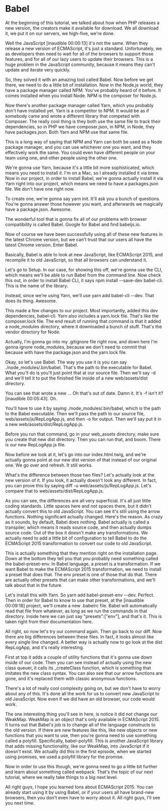 # Babel

At the beginning of this tutorial, we talked about how when PHP releases a new version, the creators make it available for download. We all download it, we put it on our servers, we high-five, we're done.

Well the JavaScript [inaudible 00:00:13] it's not the same. When they release a new version of ECMAScript, it's just a standard. Unfortunately, we as developers then need to wait for all of the browsers to support those features, and for all of our lazy users to update their browsers. This is a huge problem in the JavaScript community, because it means they can't update and iterate very quickly.

So, they solved it with an amazing tool called Babel. Now before we get there, we need to do a little bit of installation. Now in the Node.js world, they have a package manager called NPM. You've probably heard of it before. It comes installed when you install Node. NPM is the composer for Node.js.

Now there's another package manager called Yarn, which you probably don't have installed yet. Yarn is a competitor to NPM. It would be as if somebody came and wrote a different library that competed with Composer. The really cool thing is they both use the same file to track their dependencies, so in PHP we have composer.json, in NPM, in Node, they have packages.json. Both Yarn and NPM use that same file.

This is a long way of saying that NPM and Yarn can both be used as a Node package manager, and you can use whichever one you want, and they effectively work the same. You could even have different people on your team using one, and other people using the other one.

We're gonna use Yarn, because it's a little bit more sophisticated, which means you need to install it. I'm on a Mac, so I already installed it via brew. Now in our project, in order to install Babel, we're gonna actually install it via Yarn right into our project, which means we need to have a packages.json file. We don't have one right now.

To create one, we're gonna say yarn init. It'll ask you a bunch of questions. You're gonna answer those however you want, and afterwards we magically have a package.json. Awesome.

The wonderful tool that is gonna fix all of our problems with browser compatibility is called Babel. Google for Babel and find babeljs.io.

Now of course we have been successfully using all of these new features in the latest Chrome version, but we can't trust that our users all have the latest Chrome version. Enter Babel.

Basically, Babel is able to look at new JavaScript, like ECMAScript 2015, and recompile it to old JavaScript, so that all browsers can understand it.

Let's go to Setup. In our case, for showing this off, we're gonna use the CLI, which means we'll be able to run Babel from the command line. Now check this out, in order to install Babel CLI, it says npm install --save-dev babel-cli. This is the name of the library.

Instead, since we're using Yarn, we'll use yarn add babel-cli --dev. That does its thing. Awesome.

This made a few changes to our project. Most importantly, added this dev dependencies, babel-cli. Yarn also includes a yarn.lock file. That's like the composer.lock file. The end result of running that command is that it added a node_modules directory, where it downloaded a bunch of stuff. That's the vendor directory for Node.

Actually, I'm gonna go into my .gitignore file right now, and down here I'm gonna ignore node_modules, because we don't need to commit that because with have the package.json and the yarn.lock file.

Okay, so let's use Babel. The way you use it is you can say ./node_modules/.bin/babel. That's the path to the executable for Babel. What you'll do is you'll just point that at our source file. Then we'll say -d and we'll tell it to put the finished file inside of a new web/assets/dist directory.

You can see that wrote a new ... Oh that's out of date. Damn it. It's -f isn't it? [inaudible 00:05:43]. Oh.

You'll have to use it by saying ./node_modules/.bin/babel, which is the path to the Babel executable. Then we'll pass the path to our source file, web/assets/js/RepLogApp.js, and then -o for output. Then we'll say put it in a new web/assets/dist/RepLogApp.js.

Before you run that command, go in your web_assets directory, make sure you create that new dist directory. Then you can run that, and boom. There is our new RepLogApp.js file.

Now before we look at it, let's go into our index.html.twig, and we're actually gonna point at our new dist version of that instead of our original one. We go over and refresh. It still works.

What's the difference between those two files? Let's actually look at the new version of it. If you look, it actually doesn't look any different. In fact, you can prove this by saying diff -u web/assets/js/RepLogApp.js. Let's compare that to web/assets/dist/RepLogApp.js.

As you can see, the differences are all very superficial. It's all just little coding standards. Little spaces here and not spaces there, but it didn't actually convert this to old JavaScript. You can see it's still using the arrow functions. Nothing significant actually changed. Here's the reason. As crazy as it sounds, by default, Babel does nothing. Babel actually is called a transpiler, which means it reads source code, and then actually dumps source code. Out of the box it doesn't make any transformations. We actually need to add a little bit of configuration to tell Babel to do the ECMAScript 2015 transformation to convert our code to old JavaScript.

This is actually something that they mention right on the installation page. Down at the bottom they tell you that you probably need something called the babel-preset-env. In Babel language, a preset is a transformation. If we want Babel to make the ECMAScript 2015 transformation, we need to install a preset that does that. The env preset is one of those that do that. There are actually other presets that can make other transformations, and we'll talk about that in the future.

Let's install this with Yarn. So yarn add babel-preset-env --dev. Perfect. Then in order for Babel to know to use that preset, at the [inaudible 00:09:18] project, we'll create a new .babelrc file. Babel will automatically read that file from whatever, as long as we run the commands in that directory. Inside here we can just say "presets":["env"], and that's it. This is taken right from their documentation here.

All right, so now let's try our command again. Then go back to our diff. Now there are big differences between these files. In fact, it looks almost like every single line changed. A better way is actually now to go look at the dist RepLogApp, and it's really interesting.

First at top it adds a couple of utility functions that it's gonna use down inside of our code. Then you can see instead of actually using the new class queuer, it calls its _createClass function, which is something that imitates the new class syntax. You can also see that our arrow functions are gone, and it's replaced them with classic anonymous functions.

There's a lot of really cool complexity going on, but we don't have to worry about any of this. It's done all the work for us to convert new JavaScript to old JavaScript. Now even if we did have an old browser, our code would work.

The one interesting thing you'll see in here, is notice it did not change our WeakMap. WeakMap is an object that's only available in ECMAScript 2015. It turns out that Babel's job is to change all of the language constructs to the old version. If there are new features like this, like new objects or new functions that you want to use, then you're gonna need to use something called a polyfill. Specifically, babel-polyfill. This is another JavaScript library that adds missing functionality, like our WeakMap, into JavaScript if it doesn't exist. We actually did this in the first episode, when we started using promises, we used a polyfill library for the promise.

Now in order to use this though, we're gonna need to go a little bit further and learn about something called webpack. That's the topic of our next tutorial, where we really take things to a big next level.

All right guys, I hope you learned tons about ECMAScript 2015. You can already start using it by using Babel, or if your users all have brand-new browsers, then you don't even have to worry about it. All right guys, I'll see you next time.

